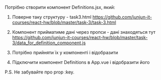 Потрібно створити компонент Definitions.jsx, який:

1. Поверне таку структуру - task3.html  https://github.com/junjun-it-courses/react-hw/blob/master/task-3/task-3.html

2. Компонент прийматиме дані через пропси - дані знаходяться тут https://github.com/junjun-it-courses/react-hw/blob/master/task-3/data_for_definition_component.js

3. Потрібно прийняти їх у компоненті і відобразити

4. Підключити компонент Definitions в App.vue і відобразити його

P.S. Не забувайте про prop :key.
